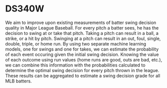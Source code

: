 # DS340W

We aim to improve upon existing measurements of batter swing decision quality in Major League Baseball. For every pitch a batter sees, he has the decision to swing at or take that pitch. Taking a pitch can result in a ball, a strike, or a hit by pitch. Swinging at a pitch can result in an out, foul, single, double, triple, or home run. By using two separate machine learning models, one for swings and one for takes, we can estimate the probability of each event occuring given the initial swing decision. Knowing the value of each outcome using run values (home runs are good, outs are bad, etc.), we can combine this information with the probabilities calculated to determine the optimal swing decision for every pitch thrown in the league. These results can be aggregated to estimate a swing decision grade for all MLB batters.
